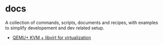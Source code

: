 # docs

A collection of commands, scripts, documents and recipes, with examples to simplify developement and dev related setup.

* [QEMU+ KVM + libvirt for virtualization](./qemu_kvm_libvirt.md)

